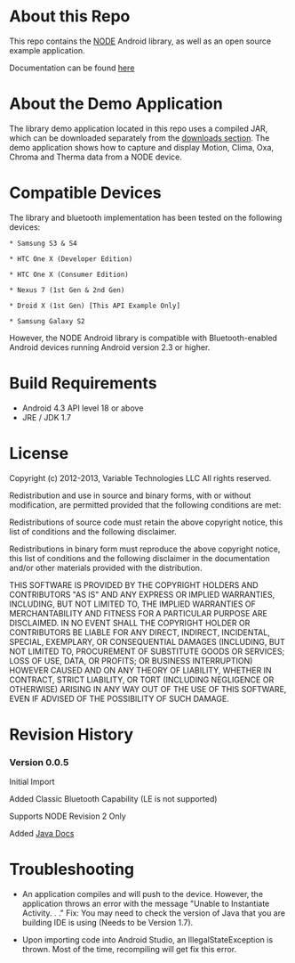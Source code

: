 About this Repo
===============
This repo contains the [NODE](http://nodesensors.com) Android library, as well as an open source example application.

Documentation can be found [here](https://variabletech.bitbucket.org/framework/android/doc)

About the Demo Application
===============
The library demo application located in this repo uses a compiled JAR, which can be 
downloaded separately from the 
[downloads section](https://bitbucket.org/variabletech/libnode-android-public/downloads). 
The demo application shows how to capture and display Motion, Clima, Oxa, Chroma and Therma data from a NODE device. 

Compatible Devices
==================
The library and bluetooth implementation has been tested on the following devices:
	
	* Samsung S3 & S4 
	
	* HTC One X (Developer Edition)
	
	* HTC One X (Consumer Edition)
	
	* Nexus 7 (1st Gen & 2nd Gen)
	
	* Droid X (1st Gen) [This API Example Only]
	
	* Samsung Galaxy S2

However, the NODE Android library is compatible with Bluetooth-enabled Android devices running Android version 2.3 or higher. 

Build Requirements
===================
* Android 4.3 API level 18 or above
* JRE / JDK 1.7

License
=============
Copyright (c) 2012-2013, Variable Technologies LLC
All rights reserved. 

Redistribution and use in source and binary forms, with or without modification, are permitted provided that the following conditions are met: 

Redistributions of source code must retain the above copyright notice, this list of conditions and the following disclaimer. 

Redistributions in binary form must reproduce the above copyright notice, this list of conditions and the following disclaimer in the documentation and/or other materials provided with the distribution. 

THIS SOFTWARE IS PROVIDED BY THE COPYRIGHT HOLDERS AND CONTRIBUTORS "AS IS" AND ANY EXPRESS OR IMPLIED WARRANTIES, INCLUDING, BUT NOT LIMITED TO, THE IMPLIED WARRANTIES OF MERCHANTABILITY AND FITNESS FOR A PARTICULAR PURPOSE ARE DISCLAIMED. IN NO EVENT SHALL THE COPYRIGHT HOLDER OR CONTRIBUTORS BE LIABLE FOR ANY DIRECT, INDIRECT, INCIDENTAL, SPECIAL, EXEMPLARY, OR CONSEQUENTIAL DAMAGES (INCLUDING, BUT NOT LIMITED TO, PROCUREMENT OF SUBSTITUTE GOODS OR SERVICES; LOSS OF USE, DATA, OR PROFITS; OR BUSINESS INTERRUPTION) HOWEVER CAUSED AND ON ANY THEORY OF LIABILITY, WHETHER IN CONTRACT, STRICT LIABILITY, OR TORT (INCLUDING NEGLIGENCE OR OTHERWISE) ARISING IN ANY WAY OUT OF THE USE OF THIS SOFTWARE, EVEN IF ADVISED OF THE POSSIBILITY OF SUCH DAMAGE.


Revision History
==================
### Version 0.0.5 
Initial Import

Added Classic Bluetooth Capability (LE is not supported)

Supports NODE Revision 2 Only

Added [Java Docs](https://variabletech.bitbucket.org/framework/android/doc)


Troubleshooting
==================

* An application compiles and will push to the device.
However, the application throws an error with the message "Unable to Instantiate Activity. . ." 
Fix: You may need to check the version of Java that you are building IDE is using (Needs to be Version 1.7).


* Upon importing code into Android Studio, an IllegalStateException is thrown. 
Most of the time, recompiling will get fix this error.